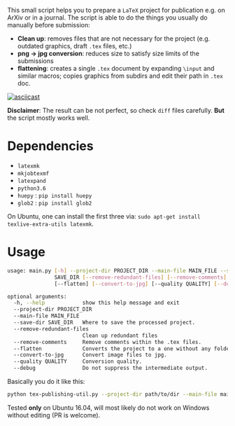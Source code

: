 This small script helps you to prepare a `LaTeX` project for publication e.g. on ArXiv or in a journal. The script is able to do the things you usually do manually before submission:

* __Clean up__: removes files that are not necessary for the project (e.g. outdated graphics, draft `.tex` files, etc.)
* __png -> jpg conversion__: reduces size to satisfy size limits of the submissions 
* __flattening__: creates a single `.tex` document by expanding `\input` and similar macros; copies graphics from subdirs and edit their path in `.tex` doc.

[![asciicast](https://asciinema.org/a/PgZuigtA6H0XphDOmZTpK3c4R.png)](https://asciinema.org/a/PgZuigtA6H0XphDOmZTpK3c4R?speed=3)

**Disclaimer**: The result can be not perfect, so check `diff` files carefully. 
**But** the script mostly works well. 

# Dependencies

- `latexmk`
- `mkjobtexmf`
- `latexpand`
- `python3.6`
- `huepy` : `pip install huepy`
- `glob2` : `pip install glob2`

On Ubuntu, one can install the first three via: `sudo apt-get install texlive-extra-utils latexmk`.

# Usage 

```bash
usage: main.py [-h] --project-dir PROJECT_DIR --main-file MAIN_FILE --save-dir
               SAVE_DIR [--remove-redundant-files] [--remove-comments]
               [--flatten] [--convert-to-jpg] [--quality QUALITY] [--debug]

optional arguments:
  -h, --help            show this help message and exit
  --project-dir PROJECT_DIR
  --main-file MAIN_FILE
  --save-dir SAVE_DIR   Where to save the processed project.
  --remove-redundant-files
                        Clean up redundant files
  --remove-comments     Remove comments within the .tex files.
  --flatten             Converts the project to a one without any folders.
  --convert-to-jpg      Convert image files to jpg.
  --quality QUALITY     Conversion quality.
  --debug               Do not suppress the intermediate output.

```

Basically you do it like this:
```bash
python tex-publishing-util.py --project-dir path/to/dir --main-file main.tex --save-dir out --remove-redundant-files --remove-comments  --flatten --convert-to-jpg
```

Tested __only__ on Ubuntu 16.04, will most likely do not work on Windows without editing (PR is welcome).
